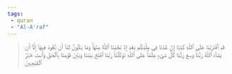 ```yaml
---
tags: 
 - quran 
 - "Al-A'raf"
---
```


> قَدِ ٱفۡتَرَيۡنَا عَلَى ٱللَّهِ كَذِبًا إِنۡ عُدۡنَا فِي مِلَّتِكُم بَعۡدَ إِذۡ نَجَّىٰنَا ٱللَّهُ مِنۡهَاۚ وَمَا يَكُونُ لَنَآ أَن نَّعُودَ فِيهَآ إِلَّآ أَن يَشَآءَ ٱللَّهُ رَبُّنَاۚ وَسِعَ رَبُّنَا كُلَّ شَيۡءٍ عِلۡمًاۚ عَلَى ٱللَّهِ تَوَكَّلۡنَاۚ رَبَّنَا ٱفۡتَحۡ بَيۡنَنَا وَبَيۡنَ قَوۡمِنَا بِٱلۡحَقِّ وَأَنتَ خَيۡرُ ٱلۡفَٰتِحِينَ
